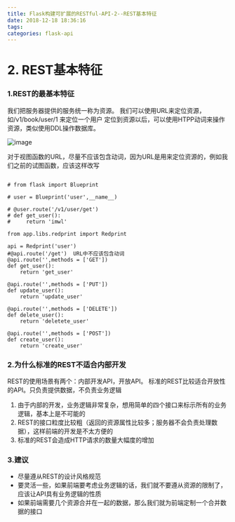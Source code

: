```yaml
---
title: Flask构建可扩展的RESTful-API-2--REST基本特征
date: 2018-12-18 18:36:16
tags:
categories: flask-api
---
```




# 2\. REST基本特征

### 1.REST的最基本特征

我们把服务器提供的服务统一称为资源。 我们可以使用URL来定位资源，如/v1/book/user/1 来定位一个用户 定位到资源以后，可以使用HTPP动词来操作资源，类似使用DDL操作数据库。



![image](http://upload-images.jianshu.io/upload_images/14597179-a994cb294ad609e5?imageMogr2/auto-orient/strip%7CimageView2/2/w/1240) 


对于视图函数的URL，尽量不应该包含动词，因为URL是用来定位资源的，例如我们之前的试图函数，应该这样改写
```

# from flask import Blueprint

# user = Blueprint('user',__name__)

# @user.route('/v1/user/get')
# def get_user():
#     return 'imwl'

from app.libs.redprint import Redprint

api = Redprint('user')
#@api.route('/get')  URL中不应该包含动词
@api.route('',methods = ['GET'])
def get_user():
    return 'get_user'

@api.route('',methods = ['PUT'])
def update_user():
    return 'update_user'

@api.route('',methods = ['DELETE'])
def delete_user():
    return 'deletete_user'

@api.route('',methods = ['POST'])
def create_user():
    return 'create_user'
```
### 2.为什么标准的REST不适合内部开发

REST的使用场景有两个：内部开发API，开放API。 标准的REST比较适合开放性的API。只负责提供数据，不负责业务逻辑

1.  由于内部的开发，业务逻辑非常复杂，想用简单的四个接口来标示所有的业务逻辑，基本上是不可能的
2.  REST的接口粒度比较粗（返回的资源属性比较多；服务器不会负责处理数据），这样前端的开发是不太方便的
3.  标准的REST会造成HTTP请求的数量大幅度的增加

### 3.建议

*   尽量遵从REST的设计风格规范
*   要灵活一些，如果前端要考虑业务逻辑的话，我们就不要遵从资源的限制了，应该让API具有业务逻辑的性质
*   如果前端需要几个资源合并在一起的数据，那么我们就为前端定制一个合并数据的接口
